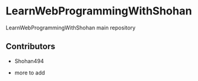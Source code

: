 # LearnWebProgrammingWithShohan
LearnWebProgrammingWithShohan main repository

## Contributors

- Shohan494

- more to add
